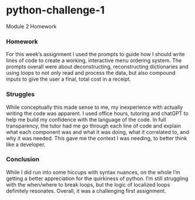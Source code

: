 # python-challenge-1
Module 2 Homework

### Homework

For this week’s assignment I used the prompts to guide how I should write lines of code to create a working, interactive menu ordering system. The prompts overall were about deconstructing, reconstructing dictionaries and using loops to not only read and process the data, but also compound inputs to give the user a final, total cost in a receipt.

### Struggles

While conceptually this made sense to me, my inexperience with actually writing the code was apparent. I used office hours, tutoring and chatGPT to help me build my confidence with the language of the code. In full transparency, the tutor had me go through each line of code and explain what each component was and what it was doing, what it correlated to, and why it was needed. This gave me the context I was needing, to better think like a developer.

### Conclusion

While I did run into some hiccups with syntax nuances, on the whole I’m getting a better appreciation for the quirkiness of python. I’m still struggling with the when/where to break loops, but the logic of localized loops definitely resonates. Overall, it was a challenging first assignment.